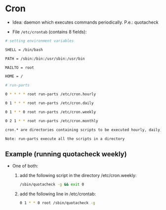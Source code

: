 # Cron


- Idea: daemon which executes commands periodically. P.e.: quotacheck

- File `/etc/crontab` (contains 8 fields):

```bash
# setting environment variables

SHELL = /bin/bash 

PATH = /sbin:/bin:/usr/sbin:/usr/bin 

MAILTO = root 

HOME = / 

# run-parts 

0 * * * * root run-parts /etc/cron.hourly 

0 1 * * * root run-parts /etc/cron.daily 

0 1 * * 0 root run-parts /etc/cron.weekly 

0 2 1 * * root run-parts /etc/cron.monthly 

cron.* are directories containing scripts to be executed hourly, daily, weekly or monthly

Note: run-parts execute all the scripts in a directory
```



##  Example (running quotacheck weekly)

-  One of both:

	1. add the following script in the directory /etc/cron.weekly: 

		```bash
		/sbin/quotacheck -g && exit 0 
		```

	2. add the following line in /etc/crontab: 

		```bash
		0 1 * * 0 root /sbin/quotacheck -g
		```